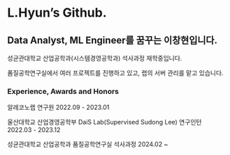 # L.Hyun’s Github.

## Data Analyst, ML Engineer를 꿈꾸는 이창현입니다.

성균관대학교 산업공학과(시스템경영공학과) 석사과정 재학중입니다. 

품질공학연구실에서 여러 프로젝트를 진행하고 있고, 랩의 서버 관리를 맡고 있습니다.

### Experience, Awards and Honors

알레코노랩 연구원 2022.09 - 2023.01 

울산대학교 산업경영공학부 DaiS Lab(Supervised Sudong Lee) 연구인턴 2022.03 - 2023.12

성균관대학교 산업공학과 품질공학연구실 석사과정 2024.02 ~

<!--
**LHyunn/LHyunn** is a ✨ _special_ ✨ repository because its `README.md` (this file) appears on your GitHub profile.

Here are some ideas to get you started:

- 🔭 I’m currently working on ...
- 🌱 I’m currently learning ...
- 👯 I’m looking to collaborate on ...
- 🤔 I’m looking for help with ...
- 💬 Ask me about ...
- 📫 How to reach me: ...
- 😄 Pronouns: ...
- ⚡ Fun fact: ...
-->
